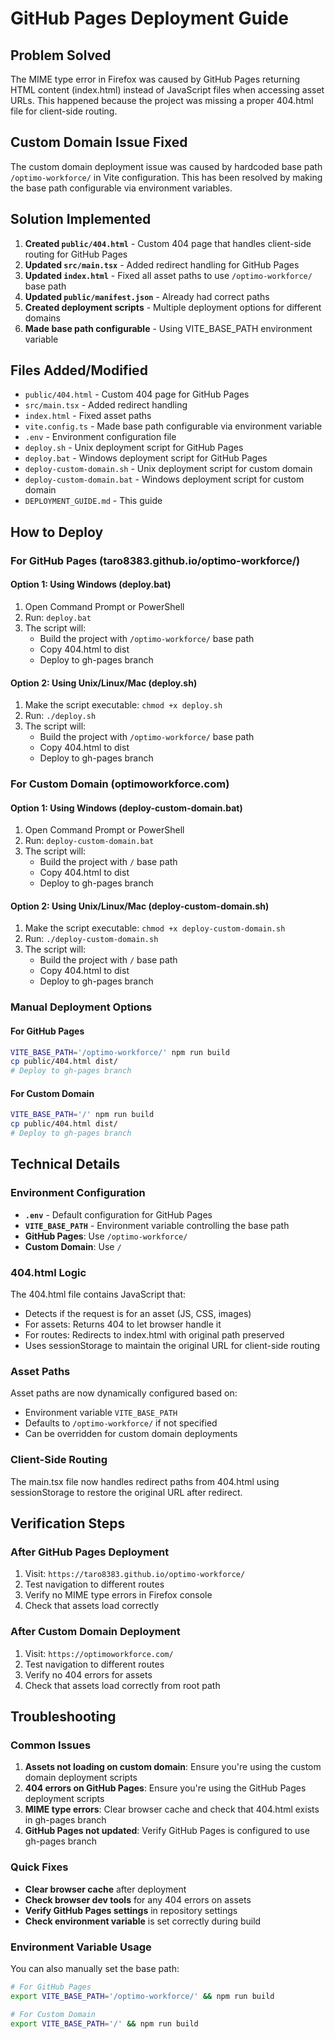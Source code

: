 # GitHub Pages Deployment Guide

## Problem Solved
The MIME type error in Firefox was caused by GitHub Pages returning HTML content (index.html) instead of JavaScript files when accessing asset URLs. This happened because the project was missing a proper 404.html file for client-side routing.

## Custom Domain Issue Fixed
The custom domain deployment issue was caused by hardcoded base path `/optimo-workforce/` in Vite configuration. This has been resolved by making the base path configurable via environment variables.

## Solution Implemented
1. **Created `public/404.html`** - Custom 404 page that handles client-side routing for GitHub Pages
2. **Updated `src/main.tsx`** - Added redirect handling for GitHub Pages
3. **Updated `index.html`** - Fixed all asset paths to use `/optimo-workforce/` base path
4. **Updated `public/manifest.json`** - Already had correct paths
5. **Created deployment scripts** - Multiple deployment options for different domains
6. **Made base path configurable** - Using VITE_BASE_PATH environment variable

## Files Added/Modified
- `public/404.html` - Custom 404 page for GitHub Pages
- `src/main.tsx` - Added redirect handling
- `index.html` - Fixed asset paths
- `vite.config.ts` - Made base path configurable via environment variable
- `.env` - Environment configuration file
- `deploy.sh` - Unix deployment script for GitHub Pages
- `deploy.bat` - Windows deployment script for GitHub Pages
- `deploy-custom-domain.sh` - Unix deployment script for custom domain
- `deploy-custom-domain.bat` - Windows deployment script for custom domain
- `DEPLOYMENT_GUIDE.md` - This guide

## How to Deploy

### For GitHub Pages (taro8383.github.io/optimo-workforce/)

#### Option 1: Using Windows (deploy.bat)
1. Open Command Prompt or PowerShell
2. Run: `deploy.bat`
3. The script will:
   - Build the project with `/optimo-workforce/` base path
   - Copy 404.html to dist
   - Deploy to gh-pages branch

#### Option 2: Using Unix/Linux/Mac (deploy.sh)
1. Make the script executable: `chmod +x deploy.sh`
2. Run: `./deploy.sh`
3. The script will:
   - Build the project with `/optimo-workforce/` base path
   - Copy 404.html to dist
   - Deploy to gh-pages branch

### For Custom Domain (optimoworkforce.com)

#### Option 1: Using Windows (deploy-custom-domain.bat)
1. Open Command Prompt or PowerShell
2. Run: `deploy-custom-domain.bat`
3. The script will:
   - Build the project with `/` base path
   - Copy 404.html to dist
   - Deploy to gh-pages branch

#### Option 2: Using Unix/Linux/Mac (deploy-custom-domain.sh)
1. Make the script executable: `chmod +x deploy-custom-domain.sh`
2. Run: `./deploy-custom-domain.sh`
3. The script will:
   - Build the project with `/` base path
   - Copy 404.html to dist
   - Deploy to gh-pages branch

### Manual Deployment Options

#### For GitHub Pages
```bash
VITE_BASE_PATH='/optimo-workforce/' npm run build
cp public/404.html dist/
# Deploy to gh-pages branch
```

#### For Custom Domain
```bash
VITE_BASE_PATH='/' npm run build
cp public/404.html dist/
# Deploy to gh-pages branch
```

## Technical Details

### Environment Configuration
- **`.env`** - Default configuration for GitHub Pages
- **`VITE_BASE_PATH`** - Environment variable controlling the base path
- **GitHub Pages**: Use `/optimo-workforce/`
- **Custom Domain**: Use `/`

### 404.html Logic
The 404.html file contains JavaScript that:
- Detects if the request is for an asset (JS, CSS, images)
- For assets: Returns 404 to let browser handle it
- For routes: Redirects to index.html with original path preserved
- Uses sessionStorage to maintain the original URL for client-side routing

### Asset Paths
Asset paths are now dynamically configured based on:
- Environment variable `VITE_BASE_PATH`
- Defaults to `/optimo-workforce/` if not specified
- Can be overridden for custom domain deployments

### Client-Side Routing
The main.tsx file now handles redirect paths from 404.html using sessionStorage to restore the original URL after redirect.

## Verification Steps

### After GitHub Pages Deployment
1. Visit: `https://taro8383.github.io/optimo-workforce/`
2. Test navigation to different routes
3. Verify no MIME type errors in Firefox console
4. Check that assets load correctly

### After Custom Domain Deployment
1. Visit: `https://optimoworkforce.com/`
2. Test navigation to different routes
3. Verify no 404 errors for assets
4. Check that assets load correctly from root path

## Troubleshooting

### Common Issues
1. **Assets not loading on custom domain**: Ensure you're using the custom domain deployment scripts
2. **404 errors on GitHub Pages**: Ensure you're using the GitHub Pages deployment scripts
3. **MIME type errors**: Clear browser cache and check that 404.html exists in gh-pages branch
4. **GitHub Pages not updated**: Verify GitHub Pages is configured to use gh-pages branch

### Quick Fixes
- **Clear browser cache** after deployment
- **Check browser dev tools** for any 404 errors on assets
- **Verify GitHub Pages settings** in repository settings
- **Check environment variable** is set correctly during build

### Environment Variable Usage
You can also manually set the base path:
```bash
# For GitHub Pages
export VITE_BASE_PATH='/optimo-workforce/' && npm run build

# For Custom Domain
export VITE_BASE_PATH='/' && npm run build
```
